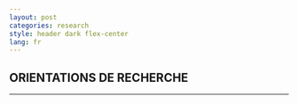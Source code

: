 ```yaml
---
layout: post
categories: research
style: header dark flex-center
lang: fr
---
```


## ORIENTATIONS DE RECHERCHE
___

